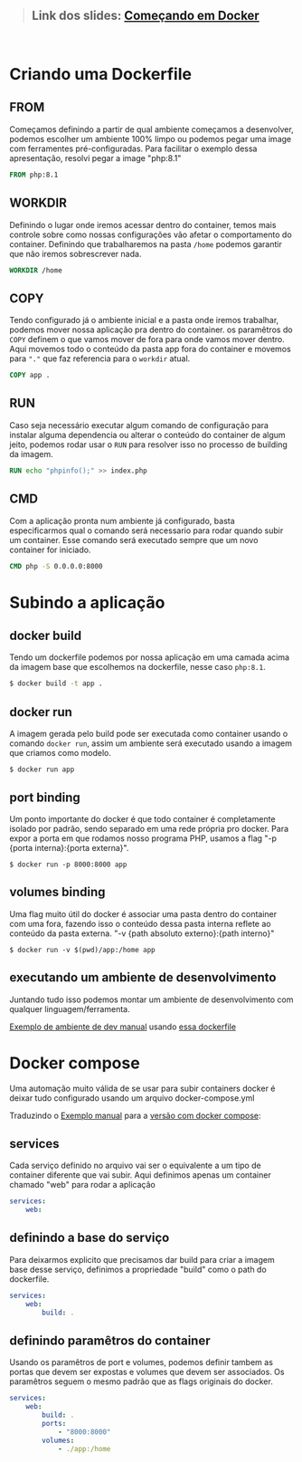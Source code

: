 > ## Link dos slides: [Começando em Docker](https://github.com/PHPRio/CFP/issues/156)

<br />

# Criando uma Dockerfile

## FROM

Começamos definindo a partir de qual ambiente começamos a desenvolver, podemos escolher um ambiente 100% limpo ou podemos pegar uma image com ferramentes pré-configuradas. Para facilitar o exemplo dessa apresentação, resolvi pegar a image "php:8.1"

```dockerfile
FROM php:8.1
```

## WORKDIR

Definindo o lugar onde iremos acessar dentro do container, temos mais controle sobre como nossas configurações vão afetar o comportamento do container. Definindo que trabalharemos na pasta ```/home``` podemos garantir que não iremos sobrescrever nada.

```dockerfile
WORKDIR /home
```

## COPY

Tendo configurado já o ambiente inicial e a pasta onde iremos trabalhar, podemos mover nossa aplicação pra dentro do container. os paramêtros do ```COPY``` definem o que vamos mover de fora para onde vamos mover dentro. Aqui movemos todo o conteúdo da pasta app fora do container e movemos para ```"."``` que faz referencia para o ```workdir``` atual.

```dockerfile
COPY app .
```

## RUN

Caso seja necessário executar algum comando de configuração para instalar alguma dependencia ou alterar o conteúdo do container de algum jeito, podemos rodar usar o ```RUN``` para resolver isso no processo de building da imagem.

```dockerfile
RUN echo "phpinfo();" >> index.php
```

## CMD

Com a aplicação pronta num ambiente já configurado, basta especificarmos qual o comando será necessario para rodar quando subir um container. Esse comando será executado sempre que um novo container for iniciado.

```dockerfile
CMD php -S 0.0.0.0:8000
```

# Subindo a aplicação

## docker build

Tendo um dockerfile podemos por nossa aplicação em uma camada acima da imagem base que escolhemos na dockerfile, nesse caso ```php:8.1```.

```bash
$ docker build -t app .
```

## docker run

A imagem gerada pelo build pode ser executada como container usando o comando ```docker run```, assim um ambiente será executado usando a imagem que criamos como modelo.

```
$ docker run app
```

## port binding

Um ponto importante do docker é que todo container é completamente isolado por padrão, sendo separado em uma rede própria pro docker. Para expor a porta em que rodamos nosso programa PHP, usamos a flag "-p {porta interna}:{porta externa}".

```
$ docker run -p 8000:8000 app
```

## volumes binding

Uma flag muito útil do docker é associar uma pasta dentro do container com uma fora, fazendo isso o conteúdo dessa pasta interna reflete ao conteúdo da pasta externa. "-v {path absoluto externo}:{path interno}"

```
$ docker run -v $(pwd)/app:/home app
```

## executando um ambiente de desenvolvimento

Juntando tudo isso podemos montar um ambiente de desenvolvimento com qualquer linguagem/ferramenta.

[Exemplo de ambiente de dev manual](/dev.sh) usando [essa dockerfile](/dockerfile)

# Docker compose

Uma automação muito válida de se usar para subir containers docker é deixar tudo configurado usando um arquivo docker-compose.yml

Traduzindo o [Exemplo manual](/dev.sh) para
a [versão com docker compose](/docker-compose.yml):

## services

Cada serviço definido no arquivo vai ser o equivalente a um tipo de container diferente que vai subir. Aqui definimos apenas um container chamado "web" para rodar a aplicação

```yml
services:
    web:
```

## definindo a base do serviço

Para deixarmos explicito que precisamos dar build para criar a imagem base desse serviço, definimos a propriedade "build" como o path do dockerfile.

```yml
services:
    web:
        build: .
```

## definindo paramêtros do container

Usando os paramêtros de port e volumes, podemos definir tambem as portas que devem ser expostas e volumes que devem ser associados. Os paramêtros seguem o mesmo padrão que as flags originais do docker.

```yml
services:
    web:
        build: .
        ports:
            - "8000:8000"
        volumes:
            - ./app:/home
```
